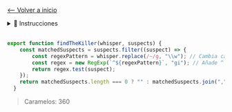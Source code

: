 [<-- Volver a inicio](https://github.com/ACBC-DEV/halloweenDev)

<details>
<summary>📝 Instrucciones</summary>
Una persona ha sido asesinada en la noche de Halloween 🔪. Usando un hechizo 🧙‍♀️, hemos conseguido escuchar su último susurro pero es muy debíl y no nos permite identificar quién pudo ser el asesino.

La información que nos proporciona:

whisper: cadena de texto que representa lo que la víctima intentó decir antes de morir

suspects: lista de cadenas que representa los nombres de todos los sospechosos.

Hay que tener que el susurro whisper tiene algunas reglas:

Cada ~ representa una letra incierta en el susurro.
Cada posición del susurro es una posición del nombre del asesino.
La longitud del whisper no siempre representa la longitud completa del nombre, ya que la víctima pudo haber muerto antes de terminar de decirlo.
Pero si el último carácter del susurro es una $, entonces el nombre del asesino terminaba ahí.
¡Tu objetivo es descubrir quién pudo ser el asesino! Debes devolver:

Si solo un nombre encaja con el patrón del susurro, retorna ese nombre.
Si hay varios nombres que encajan, retorna todos los nombres separados por comas.
Si ningún nombre encaja, retorna una cadena vacía ("").
Las mayúsculas y minúsculas de las letras no importan.
```typescript

const whisper = 'd~~~~~a';
const suspects = ['Dracula', 'Freddy Krueger', 'Jason Voorhees', 'Michael Myers'];

findTheKiller(whisper, suspects); // -> 'Dracula'

const whisper2 = '~r~dd~';
const suspects2 = ['Freddy', 'Freddier', 'Fredderic']

findTheKiller(whisper2, suspects2); // -> 'Freddy,Freddier,Fredderic'

const whisper3 = '~r~dd$';
const suspects3 = ['Freddy', 'Freddier', 'Fredderic']

findTheKiller(whisper3, suspects3); // -> 'Freddy'

const whisper4 = 'mi~~def';
const suspects4 = ['Midudev', 'Midu', 'Madeval']

findTheKiller(whisper4, suspects4); // -> ''
```


</details>

<br>

```typescript
export function findTheKiller(whisper, suspects) {
	const matchedSuspects = suspects.filter((suspect) => {
		const regexPattern = whisper.replace(/~/g, "\\w"); // Cambia cada ~ a \\w* para permitir 0 o más caracteres alfanuméricos
		const regex = new RegExp(`^${regexPattern}`, "gi"); // Añade ^ y $ para coincidir el patrón completo
		return regex.test(suspect);
	});
	return matchedSuspects.length === 0 ? "" : matchedSuspects.join(",");
  }
```

> Caramelos: 360